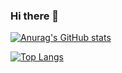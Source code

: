 ### Hi there 👋

[![Anurag's GitHub stats](https://github-readme-stats.vercel.app/api?username=capsule2077)](https://github.com/anuraghazra/github-readme-stats)

[![Top Langs](https://github-readme-stats.vercel.app/api/top-langs/?username=capsule2077&layout=compact)](https://github.com/anuraghazra/github-readme-stats)





<!--

**capsule2077/capsule2077** is a ✨ _special_ ✨ repository because its `README.md` (this file) appears on your GitHub profile.

Here are some ideas to get you started:

- 🔭 I’m currently working on ...
- 🌱 I’m currently learning ...
- 👯 I’m looking to collaborate on ...
- 🤔 I’m looking for help with ...
- 💬 Ask me about ...
- 📫 How to reach me: ...
- 😄 Pronouns: ...
- ⚡ Fun fact: ...
-->
